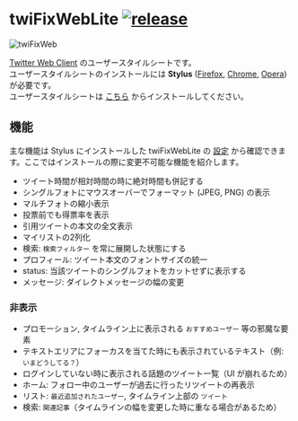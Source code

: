 # twiFixWebLite [![release](https://img.shields.io/github/release/AviSynthPlus/twiFixWebLite.svg)](https://github.com/AviSynthPlus/twiFixWebLite/releases)
![twiFixWeb](https://i.imgur.com/6owjNmR.png "サンプル")

[Twitter Web Client](https://twitter.com/) のユーザースタイルシートです。  
ユーザースタイルシートのインストールには **Stylus** ([Firefox](https://addons.mozilla.org/ja/firefox/addon/styl-us/), [Chrome](https://chrome.google.com/webstore/detail/stylus/clngdbkpkpeebahjckkjfobafhncgmne), [Opera](https://addons.opera.com/ja/extensions/details/stylus/)) が必要です。  
ユーザースタイルシートは [こちら](https://raw.githubusercontent.com/AviSynthPlus/twiFixWebLite/master/twiFixWebLite.user.css) からインストールしてください。

## 機能
主な機能は Stylus にインストールした twiFixWebLite の [設定](https://i.imgur.com/CaH4veD.png) から確認できます。ここではインストールの際に変更不可能な機能を紹介します。

* ツイート時間が相対時間の時に絶対時間も併記する
* シングルフォトにマウスオーバーでフォーマット (JPEG, PNG) の表示
* マルチフォトの縮小表示
* 投票前でも得票率を表示
* 引用ツイートの本文の全文表示
* マイリストの2列化
* 検索: `検索フィルター` を常に展開した状態にする
* プロフィール: ツイート本文のフォントサイズの統一
* status: 当該ツイートのシングルフォトをカットせずに表示する
* メッセージ: ダイレクトメッセージの幅の変更

### 非表示
* プロモーション, タイムライン上に表示される `おすすめユーザー` 等の邪魔な要素
* テキストエリアにフォーカスを当てた時にも表示されているテキスト（例: `いまどうしてる？`）
* ログインしていない時に表示される話題のツイート一覧（UI が崩れるため）
* ホーム: フォロー中のユーザーが過去に行ったリツイートの再表示
* リスト: `最近追加されたユーザー`, タイムライン上部の `ツイート`
* 検索: `関連記事`（タイムラインの幅を変更した時に重なる場合があるため）